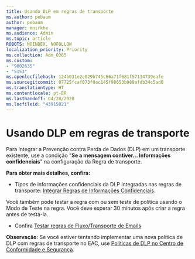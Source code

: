 ```yaml
---
title: Usando DLP em regras de transporte
ms.author: pebaum
author: pebaum
manager: mnirkhe
ms.audience: Admin
ms.topic: article
ROBOTS: NOINDEX, NOFOLLOW
localization_priority: Priority
ms.collection: Adm_O365
ms.custom:
- "9002635"
- "5153"
ms.openlocfilehash: 124b031e2e029b745c66a71f681f57134739eafe
ms.sourcegitcommit: 07725fcaf073f0ac145f98653b989afdb34c5ad0
ms.translationtype: HT
ms.contentlocale: pt-BR
ms.lasthandoff: 04/28/2020
ms.locfileid: "43915021"
---
```

# <a name="using-dlp-in-transport-rules"></a>Usando DLP em regras de transporte

Para integrar a Prevenção contra Perda de Dados (DLP) em um transporte existente, use a condição "**Se a mensagem contiver... Informações confidenciais**" na configuração da Regra de transporte.

**Para obter mais detalhes, confira:**

- Tipos de informações confidenciais da DLP integradas nas regras de transporte: [Integrar Regras de Informações Confidenciais](https://docs.microsoft.com/exchange/security-and-compliance/data-loss-prevention/integrate-sensitive-information-rules).

Você também pode testar a regra com ou sem teste de política usando o Modo de Teste na regra.  Você deve esperar 30 minutos após criar a regra antes de testá-la.

- Confira [Testar regras de Fluxo/Transporte de Emails](https://docs.microsoft.com/exchange/security-and-compliance/mail-flow-rules/test-mail-flow-rules)

**Observação**: Se você estiver tentando implementar uma nova política de DLP com regras de transporte no EAC, use [Políticas de DLP no Centro de Conformidade e Segurança](https://docs.microsoft.com/microsoft-365/compliance/data-loss-prevention-policies?view=o365-worldwide).
